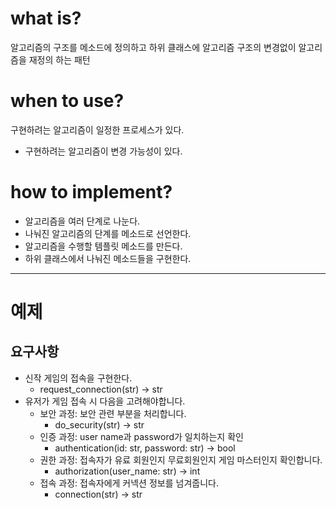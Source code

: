 # what is?
알고리즘의 구조를 메소드에 정의하고 하위 클래스에
알고리즘 구조의 변경없이 알고리즘을 재정의 하는 패턴

# when to use?
구현하려는 알고리즘이 일정한 프로세스가 있다.
- 구현하려는 알고리즘이 변경 가능성이 있다.

# how to implement?
- 알고리즘을 여러 단계로 나눈다.
- 나눠진 알고리즘의 단계를 메소드로 선언한다.
- 알고리즘을 수행할 템플릿 메소드를 만든다.
- 하위 클래스에서 나눠진 메소드들을 구현한다.

---

# 예제
## 요구사항
- 신작 게임의 접속을 구현한다.
  - request_connection(str) -> str
- 유저가 게임 접속 시 다음을 고려해야합니다.
  - 보안 과정: 보안 관련 부분을 처리합니다.
    - do_security(str) -> str
  - 인증 과정: user name과 password가 일치하는지 확인
    - authentication(id: str, password: str) -> bool
  - 권한 과정: 접속자가 유료 회원인지 무료회원인지 게임 마스터인지 확인합니다.
    - authorization(user_name: str) -> int
  - 접속 과정: 접속자에게 커넥션 정보를 넘겨줍니다.
    - connection(str) -> str
